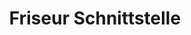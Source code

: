 ---
title: "Friseur Schnittstelle"
url: /weissenkirchen-in-der-wachau/friseur-schnittstelle/
shop: Friseur
---